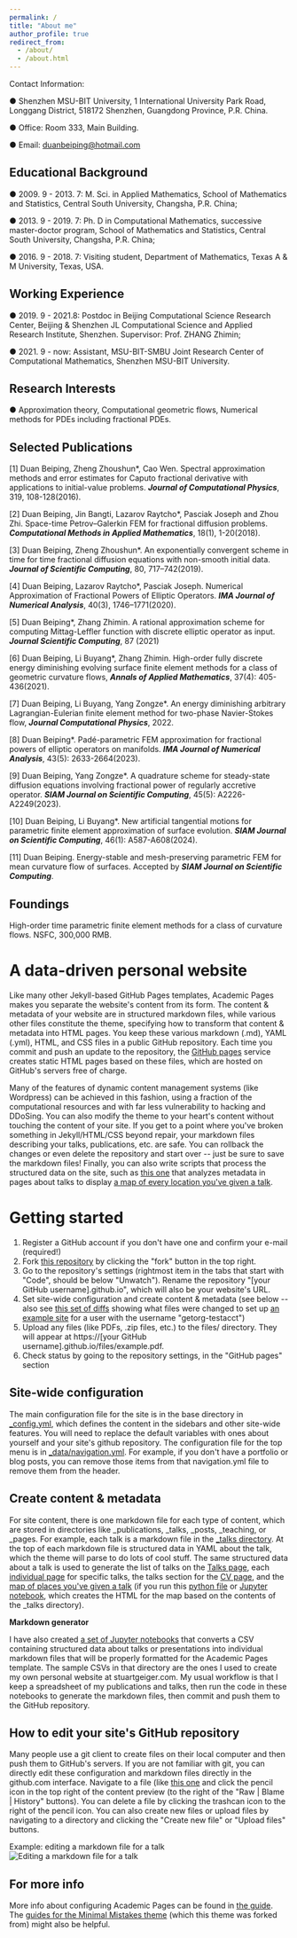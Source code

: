 ```yaml
---
permalink: /
title: "About me"
author_profile: true
redirect_from: 
  - /about/
  - /about.html
---
```


Contact Information:

● Shenzhen MSU-BIT University, 1 International University Park Road, Longgang District, 518172 Shenzhen, Guangdong Province, P.R. China.

●  Office: Room 333, Main Building.

●  Email: duanbeiping@hotmail.com

## Educational Background

●  2009. 9 - 2013. 7: M. Sci. in Applied Mathematics, School of Mathematics and Statistics, Central South University, Changsha, P.R. China;

●  2013. 9 - 2019. 7: Ph. D in Computational Mathematics, successive master-doctor program, School of Mathematics and Statistics, Central South University, Changsha, P.R. China;

●  2016. 9 - 2018. 7: Visiting student, Department of Mathematics, Texas A & M University, Texas, USA.


## Working Experience

●  2019. 9 - 2021.8: Postdoc in Beijing Computational Science Research Center, Beijing & Shenzhen JL Computational Science and Applied Research Institute, Shenzhen. Supervisor: Prof. ZHANG Zhimin;

●  2021. 9 - now: Assistant, MSU-BIT-SMBU Joint Research Center of Computational Mathematics, Shenzhen MSU-BIT University.



## Research Interests

●  Approximation theory, Computational geometric flows, Numerical methods for PDEs including fractional PDEs.



## Selected Publications

[1] Duan Beiping, Zheng Zhoushun*, Cao Wen. Spectral approximation methods and error estimates for Caputo fractional derivative with applications to initial-value problems. ***Journal of Computational Physics***, 319, 108-128(2016).

[2] Duan Beiping, Jin Bangti, Lazarov Raytcho*, Pasciak Joseph and Zhou Zhi. Space-time Petrov–Galerkin FEM for fractional diffusion problems. ***Computational Methods in Applied Mathematics***, 18(1), 1-20(2018).

[3] Duan Beiping, Zheng Zhoushun*. An exponentially convergent scheme in time for time fractional diffusion equations with non-smooth initial data. ***Journal of Scientific Computing***, 80, 717–742(2019).

[4] Duan Beiping, Lazarov Raytcho*, Pasciak Joseph. Numerical Approximation of Fractional Powers of Elliptic Operators. ***IMA Journal of Numerical Analysis***, 40(3), 1746–1771(2020).

[5] Duan Beiping*, Zhang Zhimin. A rational approximation scheme for computing Mittag-Leffler function with discrete elliptic operator as input. ***Journal Scientific Computing***, 87 (2021)

[6] Duan Beiping, Li Buyang*, Zhang Zhimin. High-order fully discrete energy diminishing evolving surface finite element methods for a class of geometric curvature flows, ***Annals of Applied Mathematics***, 37(4): 405-436(2021).

[7] Duan Beiping, Li Buyang, Yang Zongze*. An energy diminishing arbitrary Lagrangian-Eulerian finite element method for two-phase Navier-Stokes flow, ***Journal Computational Physics***, 2022.

[8] Duan Beiping*. Padé-parametric FEM approximation for fractional powers of elliptic operators on manifolds. ***IMA Journal of Numerical Analysis***, 43(5): 2633-2664(2023).

[9] Duan Beiping, Yang Zongze*. A quadrature scheme for steady-state diffusion equations involving fractional power of regularly accretive operator. ***SIAM Journal on Scientific Computing***, 45(5): A2226-A2249(2023).

[10] Duan Beiping, Li Buyang*. New artificial tangential motions for parametric finite element approximation of surface evolution. ***SIAM Journal on Scientific Computing***, 46(1): A587-A608(2024).

[11] Duan Beiping. Energy-stable and mesh-preserving parametric FEM for mean curvature flow of surfaces. Accepted by ***SIAM Journal on Scientific Computing***.


## Foundings
High-order time parametric finite element methods for a class of curvature flows. NSFC, 300,000 RMB.







A data-driven personal website
======
Like many other Jekyll-based GitHub Pages templates, Academic Pages makes you separate the website's content from its form. The content & metadata of your website are in structured markdown files, while various other files constitute the theme, specifying how to transform that content & metadata into HTML pages. You keep these various markdown (.md), YAML (.yml), HTML, and CSS files in a public GitHub repository. Each time you commit and push an update to the repository, the [GitHub pages](https://pages.github.com/) service creates static HTML pages based on these files, which are hosted on GitHub's servers free of charge.

Many of the features of dynamic content management systems (like Wordpress) can be achieved in this fashion, using a fraction of the computational resources and with far less vulnerability to hacking and DDoSing. You can also modify the theme to your heart's content without touching the content of your site. If you get to a point where you've broken something in Jekyll/HTML/CSS beyond repair, your markdown files describing your talks, publications, etc. are safe. You can rollback the changes or even delete the repository and start over -- just be sure to save the markdown files! Finally, you can also write scripts that process the structured data on the site, such as [this one](https://github.com/academicpages/academicpages.github.io/blob/master/talkmap.ipynb) that analyzes metadata in pages about talks to display [a map of every location you've given a talk](https://academicpages.github.io/talkmap.html).

Getting started
======
1. Register a GitHub account if you don't have one and confirm your e-mail (required!)
1. Fork [this repository](https://github.com/academicpages/academicpages.github.io) by clicking the "fork" button in the top right. 
1. Go to the repository's settings (rightmost item in the tabs that start with "Code", should be below "Unwatch"). Rename the repository "[your GitHub username].github.io", which will also be your website's URL.
1. Set site-wide configuration and create content & metadata (see below -- also see [this set of diffs](http://archive.is/3TPas) showing what files were changed to set up [an example site](https://getorg-testacct.github.io) for a user with the username "getorg-testacct")
1. Upload any files (like PDFs, .zip files, etc.) to the files/ directory. They will appear at https://[your GitHub username].github.io/files/example.pdf.  
1. Check status by going to the repository settings, in the "GitHub pages" section

Site-wide configuration
------
The main configuration file for the site is in the base directory in [_config.yml](https://github.com/academicpages/academicpages.github.io/blob/master/_config.yml), which defines the content in the sidebars and other site-wide features. You will need to replace the default variables with ones about yourself and your site's github repository. The configuration file for the top menu is in [_data/navigation.yml](https://github.com/academicpages/academicpages.github.io/blob/master/_data/navigation.yml). For example, if you don't have a portfolio or blog posts, you can remove those items from that navigation.yml file to remove them from the header. 

Create content & metadata
------
For site content, there is one markdown file for each type of content, which are stored in directories like _publications, _talks, _posts, _teaching, or _pages. For example, each talk is a markdown file in the [_talks directory](https://github.com/academicpages/academicpages.github.io/tree/master/_talks). At the top of each markdown file is structured data in YAML about the talk, which the theme will parse to do lots of cool stuff. The same structured data about a talk is used to generate the list of talks on the [Talks page](https://academicpages.github.io/talks), each [individual page](https://academicpages.github.io/talks/2012-03-01-talk-1) for specific talks, the talks section for the [CV page](https://academicpages.github.io/cv), and the [map of places you've given a talk](https://academicpages.github.io/talkmap.html) (if you run this [python file](https://github.com/academicpages/academicpages.github.io/blob/master/talkmap.py) or [Jupyter notebook](https://github.com/academicpages/academicpages.github.io/blob/master/talkmap.ipynb), which creates the HTML for the map based on the contents of the _talks directory).

**Markdown generator**

I have also created [a set of Jupyter notebooks](https://github.com/academicpages/academicpages.github.io/tree/master/markdown_generator
) that converts a CSV containing structured data about talks or presentations into individual markdown files that will be properly formatted for the Academic Pages template. The sample CSVs in that directory are the ones I used to create my own personal website at stuartgeiger.com. My usual workflow is that I keep a spreadsheet of my publications and talks, then run the code in these notebooks to generate the markdown files, then commit and push them to the GitHub repository.

How to edit your site's GitHub repository
------
Many people use a git client to create files on their local computer and then push them to GitHub's servers. If you are not familiar with git, you can directly edit these configuration and markdown files directly in the github.com interface. Navigate to a file (like [this one](https://github.com/academicpages/academicpages.github.io/blob/master/_talks/2012-03-01-talk-1.md) and click the pencil icon in the top right of the content preview (to the right of the "Raw | Blame | History" buttons). You can delete a file by clicking the trashcan icon to the right of the pencil icon. You can also create new files or upload files by navigating to a directory and clicking the "Create new file" or "Upload files" buttons. 

Example: editing a markdown file for a talk
![Editing a markdown file for a talk](/images/editing-talk.png)

For more info
------
More info about configuring Academic Pages can be found in [the guide](https://academicpages.github.io/markdown/). The [guides for the Minimal Mistakes theme](https://mmistakes.github.io/minimal-mistakes/docs/configuration/) (which this theme was forked from) might also be helpful.
